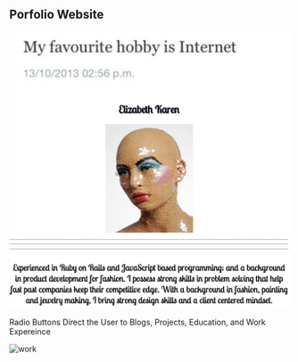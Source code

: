 <h2>Porfolio Website</h2>

<img src='./myWebsite.png' alt='me'>

<p>Radio Buttons Direct the User to Blogs, Projects, Education, and Work Expereince</p>

<img src='./work/png' alt='work' >